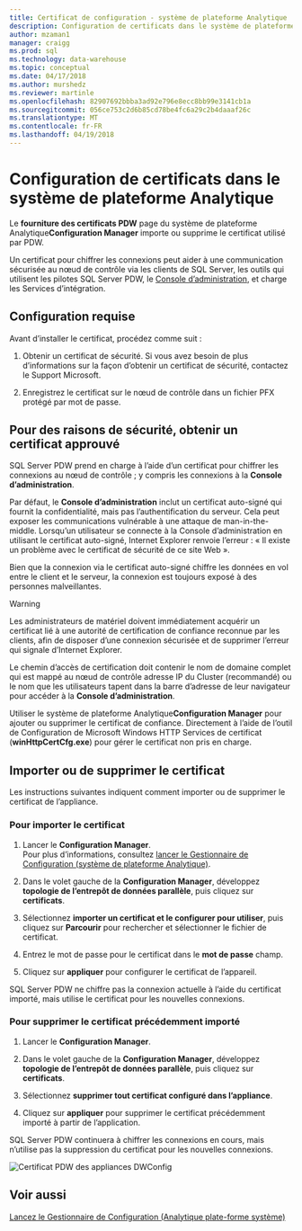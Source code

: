 ```yaml
---
title: Certificat de configuration - système de plateforme Analytique | Documents Microsoft
description: Configuration de certificats dans le système de plateforme d’Analytique.
author: mzaman1
manager: craigg
ms.prod: sql
ms.technology: data-warehouse
ms.topic: conceptual
ms.date: 04/17/2018
ms.author: murshedz
ms.reviewer: martinle
ms.openlocfilehash: 82907692bbba3ad92e796e8ecc8bb99e3141cb1a
ms.sourcegitcommit: 056ce753c2d6b85cd78be4fc6a29c2b4daaaf26c
ms.translationtype: MT
ms.contentlocale: fr-FR
ms.lasthandoff: 04/19/2018
---
```

# <a name="certificate-provisioning-in-analytics-platform-system"></a>Configuration de certificats dans le système de plateforme Analytique
Le **fourniture des certificats PDW** page du système de plateforme Analytique**Configuration Manager** importe ou supprime le certificat utilisé par PDW. 

Un certificat pour chiffrer les connexions peut aider à une communication sécurisée au nœud de contrôle via les clients de SQL Server, les outils qui utilisent les pilotes SQL Server PDW, le [Console d’administration](monitor-the-appliance-by-using-the-admin-console.md), et charge les Services d’intégration. 
  
## <a name="prerequisites"></a>Configuration requise  
Avant d’installer le certificat, procédez comme suit :  
  
1.  Obtenir un certificat de sécurité. Si vous avez besoin de plus d’informations sur la façon d’obtenir un certificat de sécurité, contactez le Support Microsoft.  
  
2.  Enregistrez le certificat sur le nœud de contrôle dans un fichier PFX protégé par mot de passe.  
  
## <a name="for-security-reasons-obtain-a-trusted-certificate"></a>Pour des raisons de sécurité, obtenir un certificat approuvé  
SQL Server PDW prend en charge à l’aide d’un certificat pour chiffrer les connexions au nœud de contrôle ; y compris les connexions à la **Console d’administration**.  
  
Par défaut, le **Console d’administration** inclut un certificat auto-signé qui fournit la confidentialité, mais pas l’authentification du serveur. Cela peut exposer les communications vulnérable à une attaque de man-in-the-middle. Lorsqu’un utilisateur se connecte à la Console d’administration en utilisant le certificat auto-signé, Internet Explorer renvoie l’erreur : « Il existe un problème avec le certificat de sécurité de ce site Web ».  
  
Bien que la connexion via le certificat auto-signé chiffre les données en vol entre le client et le serveur, la connexion est toujours exposé à des personnes malveillantes.  
  
> [!WARNING]  
> Les administrateurs de matériel doivent immédiatement acquérir un certificat lié à une autorité de certification de confiance reconnue par les clients, afin de disposer d’une connexion sécurisée et de supprimer l’erreur qui signale d’Internet Explorer.  
  
Le chemin d’accès de certification doit contenir le nom de domaine complet qui est mappé au nœud de contrôle adresse IP du Cluster (recommandé) ou le nom que les utilisateurs tapent dans la barre d’adresse de leur navigateur pour accéder à la **Console d’administration**.  
  
Utiliser le système de plateforme Analytique**Configuration Manager** pour ajouter ou supprimer le certificat de confiance. Directement à l’aide de l’outil de Configuration de Microsoft Windows HTTP Services de certificat (**winHttpCertCfg.exe**) pour gérer le certificat non pris en charge.  
  
## <a name="import-or-remove-the-certificate"></a>Importer ou de supprimer le certificat  
Les instructions suivantes indiquent comment importer ou de supprimer le certificat de l’appliance.  
  
### <a name="to-import-the-certificate"></a>Pour importer le certificat  
  
1.  Lancer le **Configuration Manager**.  
Pour plus d’informations, consultez [lancer le Gestionnaire de Configuration &#40;système de plateforme Analytique&#41;](launch-the-configuration-manager.md).  

2.  Dans le volet gauche de la **Configuration Manager**, développez **topologie de l’entrepôt de données parallèle**, puis cliquez sur **certificats**.  
  
3.  Sélectionnez **importer un certificat et le configurer pour utiliser**, puis cliquez sur **Parcourir** pour rechercher et sélectionner le fichier de certificat.  
  
4.  Entrez le mot de passe pour le certificat dans le **mot de passe** champ.  
  
5.  Cliquez sur **appliquer** pour configurer le certificat de l’appareil.  
  
SQL Server PDW ne chiffre pas la connexion actuelle à l’aide du certificat importé, mais utilise le certificat pour les nouvelles connexions.  
  
### <a name="to-remove-the-previously-imported-certificate"></a>Pour supprimer le certificat précédemment importé  
  
1.  Lancer le **Configuration Manager**. 

<!-- MISSING LINKS
For more information, see [Launch the Configuration Manager &#40;Analytics Platform System&#41;](launch-the-configuration-manager-analytics-platform-system.md).  
-->
  
2.  Dans le volet gauche de la **Configuration Manager**, développez **topologie de l’entrepôt de données parallèle**, puis cliquez sur **certificats**.  
  
3.  Sélectionnez **supprimer tout certificat configuré dans l’appliance**.  
  
4.  Cliquez sur **appliquer** pour supprimer le certificat précédemment importé à partir de l’application.  
  
SQL Server PDW continuera à chiffrer les connexions en cours, mais n’utilise pas la suppression du certificat pour les nouvelles connexions.  
  
![Certificat PDW des appliances DWConfig](media/dwconfig-appl-pdw-cert.png "certificat PDW des appliances DWConfig")  
  
## <a name="see-also"></a>Voir aussi  
[Lancez le Gestionnaire de Configuration &#40;Analytique plate-forme système&#41;](launch-the-configuration-manager.md)  
